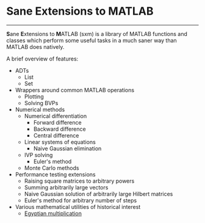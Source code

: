 # Sane Extensions to MATLAB #
---

**S**ane **E**xtensions to **M**ATLAB (sxm) is a library of MATLAB functions and classes which perform some useful tasks in a much saner way than MATLAB does natively.

A brief overview of features:

 - ADTs
	 - List
	 - Set
 - Wrappers around common MATLAB operations
	 - Plotting
	 - Solving BVPs
 - Numerical methods
	 - Numerical differentiation
		 - Forward difference
		 - Backward difference
		 - Central difference
 	 - Linear systems of equations
	 	 - Naive Gaussian elimination
	 - IVP solving
		 - Euler's method
	 - Monte Carlo methods
 - Performance testing extensions
	 - Raising square matrices to arbitrary powers
	 - Summing arbitrarily large vectors
	 - Naive Gaussian solution of arbitrarily large Hilbert matrices
	 - Euler's method for arbitrary number of steps
 - Various mathematical utilities of historical interest
	 - [Egyptian multiplication](https://en.wikipedia.org/wiki/Ancient_Egyptian_multiplication)

